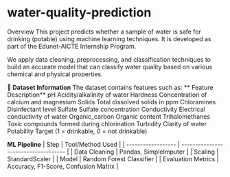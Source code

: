 # water-quality-prediction
Overview
This project predicts whether a sample of water is safe for drinking (potable) using machine learning techniques. It is developed as part of the Edunet-AICTE Internship Program.

We apply data cleaning, preprocessing, and classification techniques to build an accurate model that can classify water quality based on various chemical and physical properties.

**📂 Dataset Information**
The dataset contains features such as:
**
Feature	Description**
pH	Acidity/alkalinity of water
Hardness	Concentration of calcium and magnesium
Solids	Total dissolved solids in ppm
Chloramines	Disinfectant level
Sulfate	Sulfate concentration
Conductivity	Electrical conductivity of water
Organic_carbon	Organic content
Trihalomethanes	Toxic compounds formed during chlorination
Turbidity	Clarity of water
Potability	Target (1 = drinkable, 0 = not drinkable)

**ML Pipeline**
| Step               | Tool/Method Used                     |
| ------------------ | ------------------------------------ |
| Data Cleaning      | Pandas, SimpleImputer                |
| Scaling            | StandardScaler                       |
| Model              | Random Forest Classifier             |
| Evaluation Metrics | Accuracy, F1-Score, Confusion Matrix |


